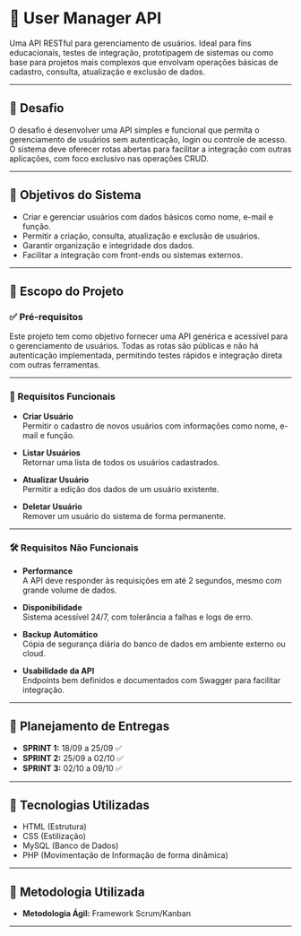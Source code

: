 # 👤 User Manager API

Uma API RESTful para gerenciamento de usuários. Ideal para fins educacionais, testes de integração, prototipagem de sistemas ou como base para projetos mais complexos que envolvam operações básicas de cadastro, consulta, atualização e exclusão de dados.

---

## 🧠 Desafio

O desafio é desenvolver uma API simples e funcional que permita o gerenciamento de usuários sem autenticação, login ou controle de acesso. O sistema deve oferecer rotas abertas para facilitar a integração com outras aplicações, com foco exclusivo nas operações CRUD.

---

## 🎯 Objetivos do Sistema

- Criar e gerenciar usuários com dados básicos como nome, e-mail e função.
- Permitir a criação, consulta, atualização e exclusão de usuários.
- Garantir organização e integridade dos dados.
- Facilitar a integração com front-ends ou sistemas externos.

---

## 📌 Escopo do Projeto

### ✅ Pré-requisitos

Este projeto tem como objetivo fornecer uma API genérica e acessível para o gerenciamento de usuários. Todas as rotas são públicas e não há autenticação implementada, permitindo testes rápidos e integração direta com outras ferramentas.

---

### 🔧 Requisitos Funcionais

- **Criar Usuário**  
  Permitir o cadastro de novos usuários com informações como nome, e-mail e função.

- **Listar Usuários**  
  Retornar uma lista de todos os usuários cadastrados.

- **Atualizar Usuário**  
  Permitir a edição dos dados de um usuário existente.

- **Deletar Usuário**  
  Remover um usuário do sistema de forma permanente.

---

### 🛠️ Requisitos Não Funcionais

- **Performance**  
  A API deve responder às requisições em até 2 segundos, mesmo com grande volume de dados.

- **Disponibilidade**  
  Sistema acessível 24/7, com tolerância a falhas e logs de erro.

- **Backup Automático**  
  Cópia de segurança diária do banco de dados em ambiente externo ou cloud.

- **Usabilidade da API**  
  Endpoints bem definidos e documentados com Swagger para facilitar integração.

---

## 📅 Planejamento de Entregas  

- **SPRINT 1:** 18/09 a 25/09 ✅  
- **SPRINT 2:** 25/09 a 02/10 ✅  
- **SPRINT 3:** 02/10 a 09/10 ✅

---

## 🚀 Tecnologias Utilizadas

- HTML (Estrutura)
- CSS (Estilização)
- MySQL (Banco de Dados)
- PHP (Movimentação de Informação de forma dinâmica)

---

## 📂 Metodologia Utilizada  

- **Metodologia Ágil:** Framework Scrum/Kanban

---
